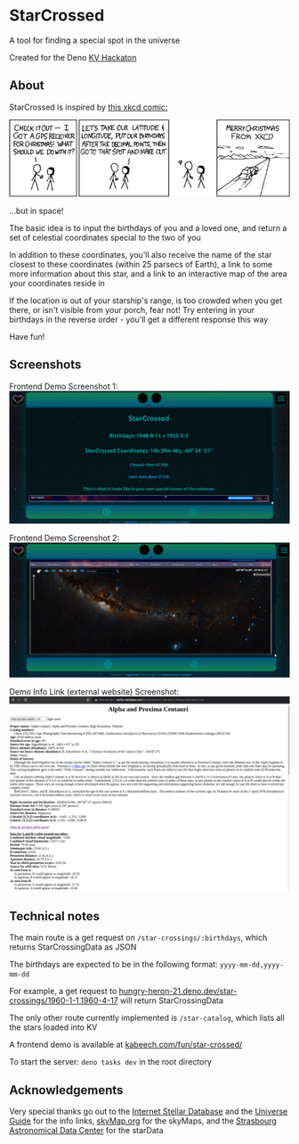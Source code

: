 # StarCrossed
A tool for finding a special spot in the universe

Created for the Deno [KV Hackaton](https://deno.com/blog/deno-kv-hackathon)


## About
StarCrossed is inspired by [this xkcd comic:](https://xkcd.com/201/)

![xkcd Christmas GPS comic](/public/xkcd_christmas_gps.png "Christmas GPS")

...but in space!

The basic idea is to input the birthdays of you and a loved one, and return a set of celestial coordinates special to the two of you

In addition to these coordinates, you'll also receive the name of the star closest to these coordinates (within 25 parsecs of Earth), a link to some more information about this star, and a link to an interactive map of the area your coordinates reside in

If the location is out of your starship's range, is too crowded when you get there, or isn't visible from your porch, fear not! Try entering in your birthdays in the reverse order - you'll get a different response this way

Have fun!

## Screenshots

Frontend Demo Screenshot 1:
![Frontend Demo Screenshot 1](/public/demoFrontendScreenshot1.png "Frontend Demo Screenshot 1")

Frontend Demo Screenshot 2: 
![Frontend Demo Screenshot 2](/public/demoFrontendScreenshot2.png "Frontend Demo Screenshot 1")

Demo Info Link (external website) Screenshot:
![Demo Info Link (external website) Screenshot](/public/demoInfoLink.png "Demo Info Link (external website) Screenshot]")


## Technical notes
The main route is a get request on `/star-crossings/:birthdays`, which returns StarCrossingData as JSON

The birthdays are expected to be in the following format: `yyyy-mm-dd,yyyy-mm-dd`

For example, a get request to [hungry-heron-21.deno.dev/star-crossings/1960-1-1,1960-4-17](https://hungry-heron-21.deno.dev/star-crossings/1960-1-1,1960-4-17) will return StarCrossingData

The only other route currently implemented is `/star-catalog`, which lists all the stars loaded into KV

A frontend demo is available at [kabeech.com/fun/star-crossed/](https://www.kabeech.com/fun/star-crossed/)

To start the server: `deno tasks dev` in the root directory


## Acknowledgements

Very special thanks go out to the [Internet Stellar Database](http://www.stellar-database.com/) and the [Universe Guide](https://www.universeguide.com/) for the info links, [skyMap.org](http://www.wikisky.org/?locale=EN) for the skyMaps, and the [Strasbourg Astronomical Data Center](https://cdsarc.cds.unistra.fr/ftp/cats/J/PASP/122/885/) for the starData
